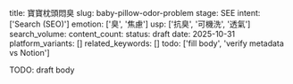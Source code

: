 title: 寶寶枕頭悶臭
slug: baby-pillow-odor-problem
stage: SEE
intent: ['Search (SEO)']
emotion: ['臭', '焦慮']
usp: ['抗臭', '可機洗', '透氣']
search_volume: 
content_count: 
status: draft
date: 2025-10-31
platform_variants: []
related_keywords: []
todo: ['fill body', 'verify metadata vs Notion']

TODO: draft body
